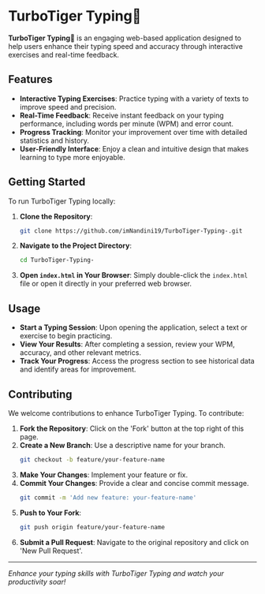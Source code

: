 # TurboTiger Typing🐅

**TurboTiger Typing🐅** is an engaging web-based application designed to help users enhance their typing speed and accuracy through interactive exercises and real-time feedback.

## Features

- **Interactive Typing Exercises**: Practice typing with a variety of texts to improve speed and precision.
- **Real-Time Feedback**: Receive instant feedback on your typing performance, including words per minute (WPM) and error count.
- **Progress Tracking**: Monitor your improvement over time with detailed statistics and history.
- **User-Friendly Interface**: Enjoy a clean and intuitive design that makes learning to type more enjoyable.

## Getting Started

To run TurboTiger Typing locally:

1. **Clone the Repository**:
   ```bash
   git clone https://github.com/imNandini19/TurboTiger-Typing-.git
   ```
2. **Navigate to the Project Directory**:
   ```bash
   cd TurboTiger-Typing-
   ```
3. **Open `index.html` in Your Browser**: Simply double-click the `index.html` file or open it directly in your preferred web browser.

## Usage

- **Start a Typing Session**: Upon opening the application, select a text or exercise to begin practicing.
- **View Your Results**: After completing a session, review your WPM, accuracy, and other relevant metrics.
- **Track Your Progress**: Access the progress section to see historical data and identify areas for improvement.

## Contributing

We welcome contributions to enhance TurboTiger Typing. To contribute:

1. **Fork the Repository**: Click on the 'Fork' button at the top right of this page.
2. **Create a New Branch**: Use a descriptive name for your branch.
   ```bash
   git checkout -b feature/your-feature-name
   ```
3. **Make Your Changes**: Implement your feature or fix.
4. **Commit Your Changes**: Provide a clear and concise commit message.
   ```bash
   git commit -m 'Add new feature: your-feature-name'
   ```
5. **Push to Your Fork**:
   ```bash
   git push origin feature/your-feature-name
   ```
6. **Submit a Pull Request**: Navigate to the original repository and click on 'New Pull Request'.

---

*Enhance your typing skills with TurboTiger Typing and watch your productivity soar!*

